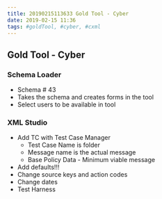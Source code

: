 ```yaml
---
title: 20190215113633 Gold Tool - Cyber
date: 2019-02-15 11:36
tags: #goldTool, #cyber, #cxml
---
```

## Gold Tool - Cyber

### Schema Loader 

* Schema # 43
* Takes the schema and creates forms in the tool
* Select users to be available in tool

### XML Studio
* Add TC with Test Case Manager
    * Test Case Name is folder
    * Message name is the actual message
    * Base Policy Data - Minimum viable message
* Add defaults!!!
* Change source keys and action codes
* Change dates
* Test Harness


